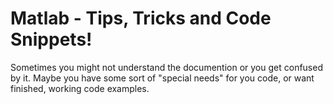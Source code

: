# Matlab - Tips, Tricks and Code Snippets!
Sometimes you might not understand the documention or you get confused by it. Maybe you have some sort of "special needs" for you code, or want finished, working code examples. 
